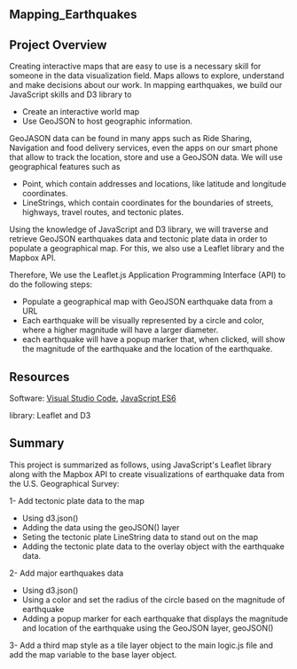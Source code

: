## Mapping_Earthquakes

## 

## Project Overview
Creating interactive maps that are easy to use is a necessary skill for someone in the data visualization field. 
Maps allows to explore, understand and make decisions about our work. In mapping earthquakes, we build our JavaScript skills and D3 library
to 
 - Create an interactive world map
 - Use GeoJSON to host geographic information.

 GeoJASON data can be found in many apps such as Ride Sharing, Navigation and food delivery services, even the apps on our smart phone that allow
 to track the location, store and use a GeoJSON data. We will use geographical features such as
 - Point, which contain addresses and locations, like latitude and longitude coordinates.
 - LineStrings, which contain coordinates for the boundaries of streets, highways, travel routes, and tectonic plates.

 Using the knowledge of JavaScript and D3 library, we will traverse and retrieve GeoJSON earthquakes data and tectonic plate data 
 in order to populate a geographical map. For this, we also use a Leaflet library and the Mapbox API. 

Therefore,  We use the Leaflet.js Application Programming Interface (API) to do the following steps: 
   - Populate a geographical map with GeoJSON earthquake data from a URL
   - Each earthquake will be visually represented by a circle and color, where a higher magnitude will have a larger diameter. 
   - each earthquake will have a popup marker that, when clicked, will show the magnitude of the earthquake and the location of the earthquake.


## Resources
Software: [Visual Studio Code](https://code.visualstudio.com/), [JavaScript ES6](https://www.w3schools.com/Js/js_es6.asp) 

library: Leaflet and D3


## Summary
This project is summarized as follows, using JavaScript's Leaflet library along with the Mapbox API to create visualizations of earthquake data from the U.S. Geographical Survey:

1- Add tectonic plate data to the map 
 - Using d3.json() 
 - Adding the data using the geoJSON() layer 
 - Seting the tectonic plate LineString data to stand out on the map 
 - Adding the tectonic plate data to the overlay object with the earthquake data.

2- Add major earthquakes data
 - Using d3.json()
 - Using a color and set the radius of the circle based on the magnitude of earthquake
 - Adding a popup marker for each earthquake that displays the magnitude and location of the earthquake using the GeoJSON layer, geoJSON()

 3-  Add a third map style as a tile layer object to the main logic.js file and add the map variable to the base layer object.   
